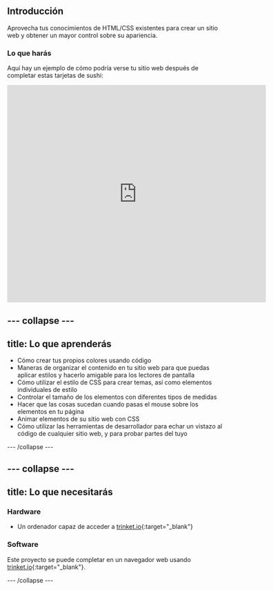 ## Introducción

Aprovecha tus conocimientos de HTML/CSS existentes para crear un sitio web y obtener un mayor control sobre su apariencia.

### Lo que harás

Aquí hay un ejemplo de cómo podría verse tu sitio web después de completar estas tarjetas de sushi:

<div class="trinket">
  <iframe src="https://trinket.io/embed/html/7429e3aa62?outputOnly=true&start=result" width="600" height="505" frameborder="0" marginwidth="0" marginheight="0" allowfullscreen>
  </iframe>
</div>

--- collapse ---
---
title: Lo que aprenderás
---

+ Cómo crear tus propios colores usando código
+ Maneras de organizar el contenido en tu sitio web para que puedas aplicar estilos y hacerlo amigable para los lectores de pantalla
+ Cómo utilizar el estilo de CSS para crear temas, así como elementos individuales de estilo
+ Controlar el tamaño de los elementos con diferentes tipos de medidas
+ Hacer que las cosas sucedan cuando pasas el mouse sobre los elementos en tu página
+ Animar elementos de su sitio web con CSS
+ Cómo utilizar las herramientas de desarrollador para echar un vistazo al código de cualquier sitio web, y para probar partes del tuyo

--- /collapse ---

--- collapse ---
---
title: Lo que necesitarás
---

### Hardware

+ Un ordenador capaz de acceder a [trinket.io](https://trinket.io){:target="_blank"}

### Software

Este proyecto se puede completar en un navegador web usando [trinket.io](https://trinket.io){:target="_blank"}.

--- /collapse ---